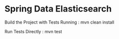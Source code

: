 ﻿# Spring Data Elasticsearch
 
Build the Project with Tests Running : mvn clean install

Run Tests Directly : mvn test
